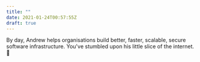 ```yaml
---
title: ""
date: 2021-01-24T00:57:55Z
draft: true
---
```


By day, Andrew helps organisations build better, faster, scalable, secure software infrastructure. You've stumbled upon his little slice of the internet. 👋

